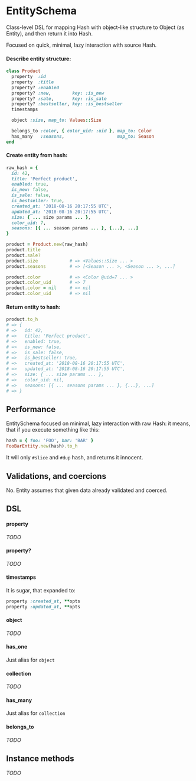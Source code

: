 # EntitySchema
Class-level DSL for mapping Hash with object-like structure to Object (as Entity), and then return it into Hash.

Focused on quick, minimal, lazy interaction with source Hash.

#### Describe entity structure:
```ruby
class Product
  property  :id
  property  :title
  property? :enabled
  property? :new,        key: :is_new
  property? :sale,       key: :is_sale
  property? :bestseller, key: :is_bestseller
  timestamps

  object :size, map_to: Values::Size

  belongs_to :color, { color_uid: :uid }, map_to: Color
  has_many   :seasons,                    map_to: Season
end
```

#### Create entity from hash:
```ruby
raw_hash = {
  id: 42,
  title: 'Perfect product',
  enabled: true,
  is_new: false,
  is_sale: false,
  is_bestseller: true,
  created_at: '2018-08-16 20:17:55 UTC',
  updated_at: '2018-08-16 20:17:55 UTC',
  size: { ... size params ... },
  color_uid: 7,
  seasons: [{ ... season params ... }, {...}, ...]
}

product = Product.new(raw_hash)
product.title
product.sale?
product.size            # => <Values::Size ... >
product.seasons         # => [<Season ... >, <Season ... >, ...]

product.color           # => <Color @uid=7 ... >
product.color_uid       # => 7
product.color = nil     # => nil
product.color_uid       # => nil
```

#### Return entity to hash:
```ruby
product.to_h
# => {
# =>   id: 42,
# =>   title: 'Perfect product',
# =>   enabled: true,
# =>   is_new: false,
# =>   is_sale: false,
# =>   is_bestseller: true,
# =>   created_at: '2018-08-16 20:17:55 UTC',
# =>   updated_at: '2018-08-16 20:17:55 UTC',
# =>   size: { ... size params ... },
# =>   color_uid: nil,
# =>   seasons: [{ ... seasons params ... }, {...}, ...]
# => }
```

## Performance

EntitySchema focused on minimal, lazy interaction with raw Hash:
it means, that if you execute something like this:
```ruby
hash = { foo: 'FOO', bar: 'BAR' }
FooBarEntity.new(hash).to_h
```
It will only `#slice` and `#dup` hash, and returns it innocent.

## Validations, and coercions

No. Entity assumes that given data already validated and coerced.

## DSL

#### property

_TODO_

#### property?

_TODO_

#### timestamps

It is sugar, that expanded to:
```ruby
property :created_at, **opts
property :updated_at, **opts
```

#### object

_TODO_

#### has_one

Just alias for `object`

#### collection

_TODO_

#### has_many

Just alias for `collection`

#### belongs_to

_TODO_

## Instance methods

_TODO_
